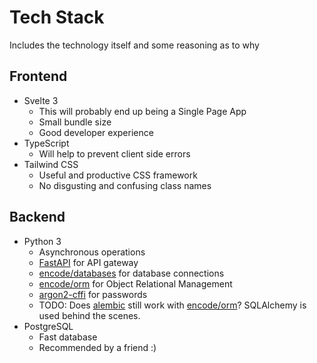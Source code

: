 # Tech Stack

Includes the technology itself and some reasoning as to why

## Frontend

- Svelte 3
  - This will probably end up being a Single Page App
  - Small bundle size
  - Good developer experience
- TypeScript
  - Will help to prevent client side errors
- Tailwind CSS
  - Useful and productive CSS framework
  - No disgusting and confusing class names

## Backend

- Python 3
  - Asynchronous operations
  - [FastAPI](https://github.com/tiangolo/fastapi) for API gateway
  - [encode/databases](https://github.com/encode/databases) for database connections
  - [encode/orm](https://github.com/encode/orm) for Object Relational Management
  - [argon2-cffi](https://github.com/hynek/argon2-cffi) for passwords
  - TODO: Does [alembic](https://github.com/sqlalchemy/alembic) still work with [encode/orm](https://github.com/encode/orm)? SQLAlchemy is used behind the scenes.
- PostgreSQL
  - Fast database
  - Recommended by a friend :)

